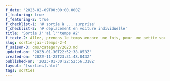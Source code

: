 ```yaml
---
f_date: '2023-02-09T00:00:00.000Z'
f_featuring: true
f_featuring-2: true
f_checklist-1: '# sortie à ... surprise'
f_checklist-2: '# déplacement en voiture individuelle'
title: 'Sortie J''ai l''temps #2'
f_texte-2: Allez, prenons le temps encore une fois, pour une petite sortie en semaine
slug: sortie-jai-ltemps-2-4
f_saison-3: cms/category/2023.md
updated-on: '2023-01-30T22:52:38.053Z'
created-on: '2022-11-23T23:31:48.843Z'
published-on: '2023-01-30T22:52:56.318Z'
layout: '[sorties].html'
tags: sorties
---
```



